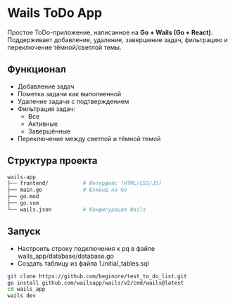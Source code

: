 # Wails ToDo App

Простое ToDo-приложение, написанное на **Go + Wails (Go + React)**.  
Поддерживает добавление, удаление, завершение задач, фильтрацию и переключение тёмной/светлой темы.

## Функционал

- Добавление задач
- Пометка задачи как выполненной
- Удаление задачи с подтверждением
- Фильтрация задач:
    - Все
    - Активные
    - Завершённые
- Переключение между светлой и тёмной темой

## Структура проекта

```bash
wails-app
├── frontend/           # Интерфейс (HTML/CSS/JS)
├── main.go             # Бэкенд на Go
├── go.mod
├── go.sum
└── wails.json          # Конфигурация Wails
```

## Запуск
- Настроить строку подключения к pq в файле wails_app/database/database.go
-  Создать таблицу из файла 1.initial_tables.sql
```bash
git clone https://github.com/beginore/test_to_do_list.git
go install github.com/wailsapp/wails/v2/cmd/wails@latest
cd wails_app
wails dev
```
